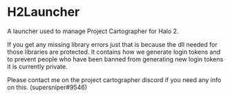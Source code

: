 # H2Launcher
A launcher used to manage Project Cartographer for Halo 2.

If you get any missing library errors just that is because the dll needed for those libraries are protected.  It contains how we generate login tokens and to prevent people who have been banned from generating new login tokens it is currently private.

Please contact me on the project cartographer discord if you need any info on this.  (supersniper#9546)
